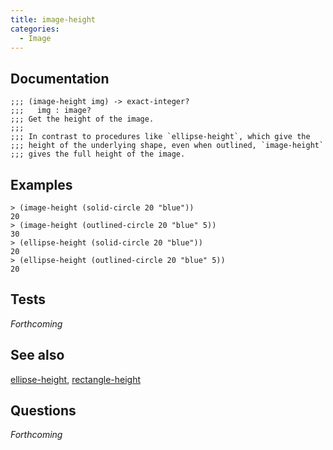 ```yaml
---
title: image-height
categories: 
  - Image
---
```

## Documentation

```
;;; (image-height img) -> exact-integer?
;;;   img : image?
;;; Get the height of the image.
;;;
;;; In contrast to procedures like `ellipse-height`, which give the
;;; height of the underlying shape, even when outlined, `image-height`
;;; gives the full height of the image.
```

## Examples

```
> (image-height (solid-circle 20 "blue"))
20
> (image-height (outlined-circle 20 "blue" 5))
30
> (ellipse-height (solid-circle 20 "blue"))
20
> (ellipse-height (outlined-circle 20 "blue" 5))
20
```

## Tests

_Forthcoming_

## See also

[ellipse-height](../procs/ellipse-height),
[rectangle-height](../procs/rectngle-height)

## Questions

_Forthcoming_
